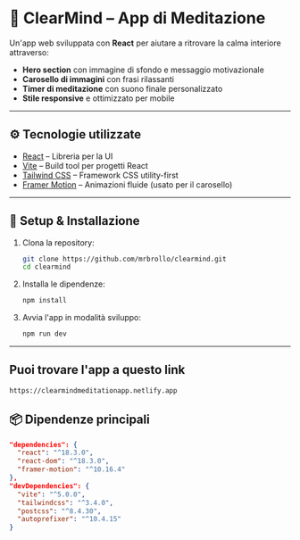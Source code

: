 # 🧘 ClearMind – App di Meditazione

Un'app web sviluppata con **React** per aiutare a ritrovare la calma interiore attraverso:
- **Hero section** con immagine di sfondo e messaggio motivazionale
- **Carosello di immagini** con frasi rilassanti
- **Timer di meditazione** con suono finale personalizzato
- **Stile responsive** e ottimizzato per mobile

---

  ## ⚙️ Tecnologie utilizzate
- [React](https://react.dev/) – Libreria per la UI
- [Vite](https://vitejs.dev/) – Build tool per progetti React
- [Tailwind CSS](https://tailwindcss.com/) – Framework CSS utility-first
- [Framer Motion](https://www.framer.com/motion/) – Animazioni fluide (usato per il carosello)

---

## 🚀 Setup & Installazione

1. Clona la repository:
   ```bash
   git clone https://github.com/mrbrollo/clearmind.git
   cd clearmind
   ```

2. Installa le dipendenze:
   ```bash
   npm install
   ```

3. Avvia l'app in modalità sviluppo:
   ```bash
   npm run dev
   ```
---

## Puoi trovare l'app a questo link
```bash
https://clearmindmeditationapp.netlify.app
```

## 📦 Dipendenze principali
```json
"dependencies": {
  "react": "^18.3.0",
  "react-dom": "^18.3.0",
  "framer-motion": "^10.16.4"
},
"devDependencies": {
  "vite": "^5.0.0",
  "tailwindcss": "^3.4.0",
  "postcss": "^8.4.30",
  "autoprefixer": "^10.4.15"
}
```
